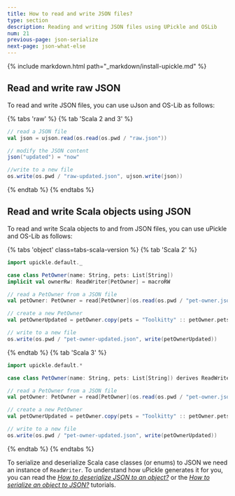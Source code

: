 ```yaml
---
title: How to read and write JSON files?
type: section
description: Reading and writing JSON files using UPickle and OSLib
num: 21
previous-page: json-serialize
next-page: json-what-else
---
```


{% include markdown.html path="_markdown/install-upickle.md" %}

## Read and write raw JSON

To read and write JSON files, you can use uJson and OS-Lib as follows:

{% tabs 'raw' %}
{% tab 'Scala 2 and 3' %}
```scala mdoc:compile-only
// read a JSON file
val json = ujson.read(os.read(os.pwd / "raw.json"))

// modify the JSON content
json("updated") = "now"

//write to a new file
os.write(os.pwd / "raw-updated.json", ujson.write(json))
```
{% endtab %}
{% endtabs %}

## Read and write Scala objects using JSON

To read and write Scala objects to and from JSON files, you can use uPickle and OS-Lib as follows:

{% tabs 'object' class=tabs-scala-version %}
{% tab 'Scala 2' %}
```scala mdoc:compile-only
import upickle.default._

case class PetOwner(name: String, pets: List[String])
implicit val ownerRw: ReadWriter[PetOwner] = macroRW

// read a PetOwner from a JSON file
val petOwner: PetOwner = read[PetOwner](os.read(os.pwd / "pet-owner.json"))

// create a new PetOwner
val petOwnerUpdated = petOwner.copy(pets = "Toolkitty" :: petOwner.pets)

// write to a new file
os.write(os.pwd / "pet-owner-updated.json", write(petOwnerUpdated))
```
{% endtab %}
{% tab 'Scala 3' %}
```scala
import upickle.default.*

case class PetOwner(name: String, pets: List[String]) derives ReadWriter

// read a PetOwner from a JSON file
val petOwner: PetOwner = read[PetOwner](os.read(os.pwd / "pet-owner.json"))

// create a new PetOwner
val petOwnerUpdated = petOwner.copy(pets = "Toolkitty" :: petOwner.pets)

// write to a new file
os.write(os.pwd / "pet-owner-updated.json", write(petOwnerUpdated))
```
{% endtab %}
{% endtabs %}

To serialize and deserialize Scala case classes (or enums) to JSON we need an instance of `ReadWriter`.
To understand how uPickle generates it for you, you can read the [*How to deserialize JSON to an object?*](/toolkit/json-deserialize.html) or the [*How to serialize an object to JSON?*](/toolkit/json-serialize.html) tutorials.
